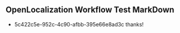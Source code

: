 ## OpenLocalization Workflow Test MarkDown
* 5c422c5e-952c-4c90-afbb-395e66e8ad3c 
thanks!<!--HONumber=Mar16_HO4-->
